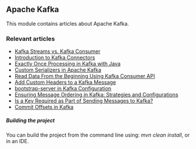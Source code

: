 ## Apache Kafka

This module contains articles about Apache Kafka.

### Relevant articles
- [Kafka Streams vs. Kafka Consumer](https://www.baeldung.com/java-kafka-streams-vs-kafka-consumer)
- [Introduction to Kafka Connectors](https://www.baeldung.com/kafka-connectors-guide)
- [Exactly Once Processing in Kafka with Java](https://www.baeldung.com/kafka-exactly-once)
- [Custom Serializers in Apache Kafka](https://www.baeldung.com/kafka-custom-serializer)
- [Read Data From the Beginning Using Kafka Consumer API](https://www.baeldung.com/java-kafka-consumer-api-read)
- [Add Custom Headers to a Kafka Message](https://www.baeldung.com/java-kafka-custom-headers)
- [bootstrap-server in Kafka Configuration](https://www.baeldung.com/java-kafka-bootstrap-server)
- [Ensuring Message Ordering in Kafka: Strategies and Configurations](https://www.baeldung.com/kafka-message-ordering)
- [Is a Key Required as Part of Sending Messages to Kafka?](https://www.baeldung.com/java-kafka-message-key)
- [Commit Offsets in Kafka](https://www.baeldung.com/kafka-commit-offsets)

##### Building the project
You can build the project from the command line using: *mvn clean install*, or in an IDE.
